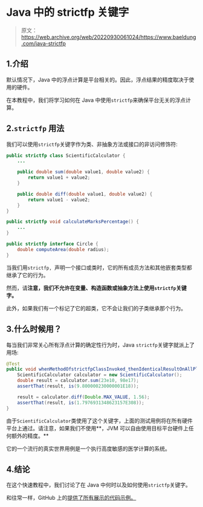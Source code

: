 # Java 中的 strictfp 关键字

> 原文：<https://web.archive.org/web/20220930061024/https://www.baeldung.com/java-strictfp>

## 1.介绍

默认情况下，Java 中的浮点计算是平台相关的。因此，浮点结果的精度取决于使用的硬件。

在本教程中，我们将学习如何在 Java 中使用`strictfp`来确保平台无关的浮点计算。

## 2.`strictfp` 用法

我们可以使用`strictfp`关键字作为类、非抽象方法或接口的非访问修饰符:

```java
public strictfp class ScientificCalculator {
    ...

    public double sum(double value1, double value2) {
        return value1 + value2;
    }

    public double diff(double value1, double value2) { 
        return value1 - value2; 
    }
}

public strictfp void calculateMarksPercentage() {
    ...
}

public strictfp interface Circle {
    double computeArea(double radius);
}
```

当我们用`strictfp, `声明一个接口或类时，它的所有成员方法和其他嵌套类型都继承了它的行为。

然而，请**注意，我们不允许在变量、构造函数或抽象方法上使用`strictfp`关键字。**

此外，如果我们有一个标记了它的超类，它不会让我们的子类继承那个行为。

## 3.什么时候用？

每当我们非常关心所有浮点计算的确定性行为时，Java `strictfp`关键字就派上了用场:

```java
@Test
public void whenMethodOfstrictfpClassInvoked_thenIdenticalResultOnAllPlatforms() {
    ScientificCalculator calculator = new ScientificCalculator();
    double result = calculator.sum(23e10, 98e17);
    assertThat(result, is(9.800000230000001E18));

    result = calculator.diff(Double.MAX_VALUE, 1.56);
    assertThat(result, is(1.7976931348623157E308));
}
```

由于`ScientificCalculator`类使用了这个关键字，上面的测试用例将在所有硬件平台上通过。请注意，如果我们不使用**，JVM 可以自由使用目标平台硬件上任何额外的精度。**

它的一个流行的真实世界用例是一个执行高度敏感的医学计算的系统。

## 4.结论

在这个快速教程中，我们讨论了在 Java 中何时以及如何使用`strictfp`关键字。

和往常一样，GitHub 上的[提供了所有展示的代码示例。](https://web.archive.org/web/20220628115736/https://github.com/eugenp/tutorials/tree/master/core-java-modules/core-java-lang-oop-modifiers)